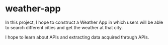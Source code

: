 # weather-app

In this project, I hope to construct a Weather App in which users will be able to search different cities and get the weather at that city. 

I hope to learn about APIs and extracting data acquired through APIs. 